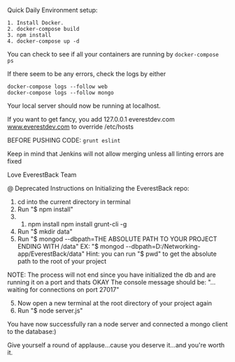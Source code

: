 Quick Daily Environment setup:
```
1. Install Docker.
2. docker-compose build
3. npm install
4. docker-compose up -d
```
You can check to see if all your containers are running by
```docker-compose ps```

If there seem to be any errors, check the logs by either
```
docker-compose logs --follow web
docker-compose logs --follow mongo
```

Your local server should now be running at localhost.

If you want to get fancy, you add 127.0.0.1 everestdev.com www.everestdev.com to override /etc/hosts

BEFORE PUSHING CODE:
``` grunt eslint ```
     
Keep in mind that Jenkins will not allow merging unless all linting errors are fixed
     
Love EverestBack Team




@ Deprecated
Instructions on Initializing the EverestBack repo:
1. cd into the current directory in terminal
2. Run "$ npm install"
3. 1. npm install npm install grunt-cli -g
3. Run "$ mkdir data"
4. Run "$ mongod --dbpath=THE ABSOLUTE PATH TO YOUR PROJECT ENDING WITH /data"
EX: "$ mongod --dbpath=D:/Networking-app/EverestBack/data"
Hint: you can run "$ pwd" to get the absolute path to the root of your project

NOTE: The process will not end since you have initialized the db and are running it on a port and thats OKAY
The console message should be: "... waiting for connections on port 27017"

5. Now open a new terminal at the root directory of your project again
6. Run "$ node server.js"

You have now successfully ran a node server and connected a mongo client to the database:)

Give yourself a round of applause...cause you deserve it...and you're worth it.
